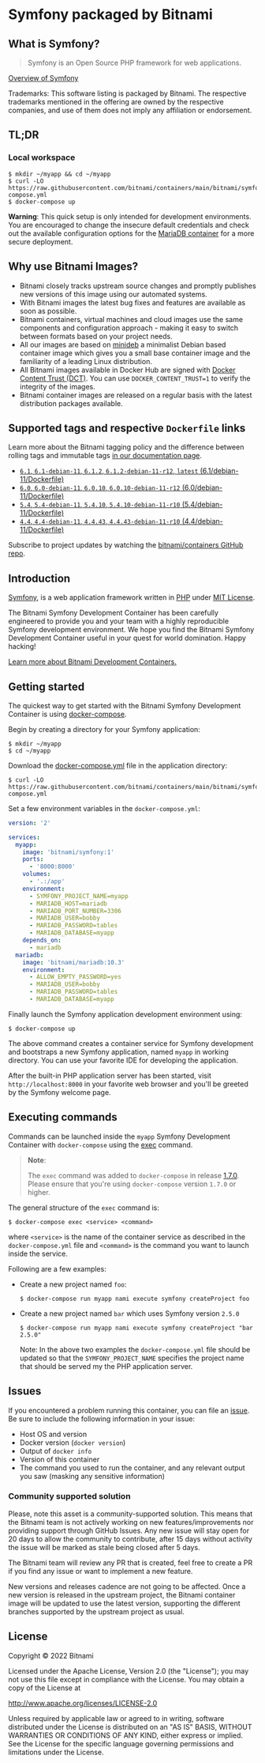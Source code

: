 # Symfony packaged by Bitnami

## What is Symfony?

> Symfony is an Open Source PHP framework for web applications.

[Overview of Symfony](https://symfony.com)

Trademarks: This software listing is packaged by Bitnami. The respective trademarks mentioned in the offering are owned by the respective companies, and use of them does not imply any affiliation or endorsement.

## TL;DR

### Local workspace

```console
$ mkdir ~/myapp && cd ~/myapp
$ curl -LO https://raw.githubusercontent.com/bitnami/containers/main/bitnami/symfony/docker-compose.yml
$ docker-compose up
```

**Warning**: This quick setup is only intended for development environments. You are encouraged to change the insecure default credentials and check out the available configuration options for the [MariaDB container](https://github.com/bitnami/containers/blob/main/bitnami/mariadb#readme) for a more secure deployment.

## Why use Bitnami Images?

* Bitnami closely tracks upstream source changes and promptly publishes new versions of this image using our automated systems.
* With Bitnami images the latest bug fixes and features are available as soon as possible.
* Bitnami containers, virtual machines and cloud images use the same components and configuration approach - making it easy to switch between formats based on your project needs.
* All our images are based on [minideb](https://github.com/bitnami/minideb) a minimalist Debian based container image which gives you a small base container image and the familiarity of a leading Linux distribution.
* All Bitnami images available in Docker Hub are signed with [Docker Content Trust (DCT)](https://docs.docker.com/engine/security/trust/content_trust/). You can use `DOCKER_CONTENT_TRUST=1` to verify the integrity of the images.
* Bitnami container images are released on a regular basis with the latest distribution packages available.

## Supported tags and respective `Dockerfile` links

Learn more about the Bitnami tagging policy and the difference between rolling tags and immutable tags [in our documentation page](https://docs.bitnami.com/tutorials/understand-rolling-tags-containers/).


* [`6.1`, `6.1-debian-11`, `6.1.2`, `6.1.2-debian-11-r12`, `latest` (6.1/debian-11/Dockerfile)](https://github.com/bitnami/containers/blob/main/bitnami/symfony/6.1/debian-11/Dockerfile)
* [`6.0`, `6.0-debian-11`, `6.0.10`, `6.0.10-debian-11-r12` (6.0/debian-11/Dockerfile)](https://github.com/bitnami/containers/blob/main/bitnami/symfony/6.0/debian-11/Dockerfile)
* [`5.4`, `5.4-debian-11`, `5.4.10`, `5.4.10-debian-11-r10` (5.4/debian-11/Dockerfile)](https://github.com/bitnami/containers/blob/main/bitnami/symfony/5.4/debian-11/Dockerfile)
* [`4.4`, `4.4-debian-11`, `4.4.43`, `4.4.43-debian-11-r10` (4.4/debian-11/Dockerfile)](https://github.com/bitnami/containers/blob/main/bitnami/symfony/4.4/debian-11/Dockerfile)

Subscribe to project updates by watching the [bitnami/containers GitHub repo](https://github.com/bitnami/containers).

## Introduction

[Symfony](https://symfony.com/), is a web application framework written in [PHP](http://www.php.net) under [MIT License](http://symfony.com/doc/current/contributing/code/license.html).

The Bitnami Symfony Development Container has been carefully engineered to provide you and your team with a highly reproducible Symfony development environment. We hope you find the Bitnami Symfony Development Container useful in your quest for world domination. Happy hacking!

[Learn more about Bitnami Development Containers.](https://docs.bitnami.com/containers/how-to/use-bitnami-development-containers/)

## Getting started

The quickest way to get started with the Bitnami Symfony Development Container is using [docker-compose](https://docs.docker.com/compose/).

Begin by creating a directory for your Symfony application:

```console
$ mkdir ~/myapp
$ cd ~/myapp
```

Download the [docker-compose.yml](https://raw.githubusercontent.com/bitnami/containers/main/bitnami/symfony/docker-compose.yml) file in the application directory:

```console
$ curl -LO https://raw.githubusercontent.com/bitnami/containers/main/bitnami/symfony/docker-compose.yml
```

Set a few environment variables in the `docker-compose.yml`:

```yaml
version: '2'

services:
  myapp:
    image: 'bitnami/symfony:1'
    ports:
      - '8000:8000'
    volumes:
      - '.:/app'
    environment:
      - SYMFONY_PROJECT_NAME=myapp
      - MARIADB_HOST=mariadb
      - MARIADB_PORT_NUMBER=3306
      - MARIADB_USER=bobby
      - MARIADB_PASSWORD=tables
      - MARIADB_DATABASE=myapp
    depends_on:
      - mariadb
  mariadb:
    image: 'bitnami/mariadb:10.3'
    environment:
      - ALLOW_EMPTY_PASSWORD=yes
      - MARIADB_USER=bobby
      - MARIADB_PASSWORD=tables
      - MARIADB_DATABASE=myapp
```

Finally launch the Symfony application development environment using:

```console
$ docker-compose up
```

The above command creates a container service for Symfony development and bootstraps a new Symfony application, named `myapp` in working directory. You can use your favorite IDE for developing the application.

After the built-in PHP application server has been started, visit `http://localhost:8000` in your favorite web browser and you'll be greeted by the Symfony welcome page.

## Executing commands

Commands can be launched inside the `myapp` Symfony Development Container with `docker-compose` using the [exec](https://docs.docker.com/compose/reference/exec/) command.

> **Note**:
>
> The `exec` command was added to `docker-compose` in release [1.7.0](https://github.com/docker/compose/blob/master/CHANGELOG.md#170-2016-04-13). Please ensure that you're using `docker-compose` version `1.7.0` or higher.

The general structure of the `exec` command is:

```console
$ docker-compose exec <service> <command>
```
where `<service>` is the name of the container service as described in the `docker-compose.yml` file and `<command>` is the command you want to launch inside the service.

Following are a few examples:

- Create a new project named `foo`:

  ```console
  $ docker-compose run myapp nami execute symfony createProject foo
  ```

- Create a new project named `bar` which uses Symfony version `2.5.0`

  ```console
  $ docker-compose run myapp nami execute symfony createProject "bar 2.5.0"
  ```

  Note: In the above two examples the `docker-compose.yml` file should be updated so that the `SYMFONY_PROJECT_NAME` specifies the project name that should be served my the PHP application server.

## Issues

If you encountered a problem running this container, you can file an [issue](https://github.com/bitnami/containers/blob/main/bitnami/symfony/issues/new). Be sure to include the following information in your issue:

- Host OS and version
- Docker version (`docker version`)
- Output of `docker info`
- Version of this container
- The command you used to run the container, and any relevant output you saw (masking any sensitive information)

### Community supported solution

Please, note this asset is a community-supported solution. This means that the Bitnami team is not actively working on new features/improvements nor providing support through GitHub Issues. Any new issue will stay open for 20 days to allow the community to contribute, after 15 days without activity the issue will be marked as stale being closed after 5 days.

The Bitnami team will review any PR that is created, feel free to create a PR if you find any issue or want to implement a new feature.

New versions and releases cadence are not going to be affected. Once a new version is released in the upstream project, the Bitnami container image will be updated to use the latest version, supporting the different branches supported by the upstream project as usual.

## License

Copyright &copy; 2022 Bitnami

Licensed under the Apache License, Version 2.0 (the "License");
you may not use this file except in compliance with the License.
You may obtain a copy of the License at

  <http://www.apache.org/licenses/LICENSE-2.0>

Unless required by applicable law or agreed to in writing, software
distributed under the License is distributed on an "AS IS" BASIS,
WITHOUT WARRANTIES OR CONDITIONS OF ANY KIND, either express or implied.
See the License for the specific language governing permissions and
limitations under the License.
